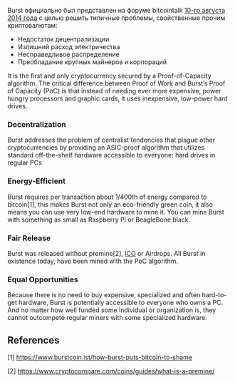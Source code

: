 <languages/>

Burst официально был представлен на форуме bitcointalk [10-го августа 2014 года](https://bitcointalk.org/index.php?topic=731923.0) с целью решить типичные проблемы, свойственные прочим криптовалютам:

-   Недостаток децентрализации
-   Излишний расход электричества
-   Несправедливое распределение
-   Преобладание крупных майнеров и корпораций

It is the first and only cryptocurrency secured by a Proof-of-Capacity algorithm. The critical difference between Proof of Work and Burst’s Proof of Capacity (PoC) is that instead of needing ever more expensive, power hungry processors and graphic cards, it uses inexpensive, low-power hard drives.

### Decentralization

Burst addresses the problem of centralist tendencies that plague other cryptocurrencies by providing an ASIC-proof algorithm that utilizes standard off-the-shelf hardware accessible to everyone: hard drives in regular PCs

### Energy-Efficient

Burst requires per transaction about 1/400th of energy compared to bitcoin[1], this makes Burst not only an eco-friendly green coin, it also means you can use very low-end hardware to mine it. You can mine Burst with something as small as Raspberry Pi or BeagleBone black.

### Fair Release

Burst was released without premine[2], [ICO](https://en.wikipedia.org/wiki/Initial_coin_offering) or Airdrops. All Burst in existence today, have been mined with the PoC algorithm.

### Equal Opportunities

Because there is no need to buy expensive, specialized and often hard-to-get hardware, Burst is potentially accessible to everyone who owns a PC. And no matter how well funded some individual or organization is, they cannot outcompete regular miners with some specialized hardware.

References
----------

<references />

[1] <https://www.burstcoin.ist/how-burst-puts-bitcoin-to-shame>

[2] <https://www.cryptocompare.com/coins/guides/what-is-a-premine/>
